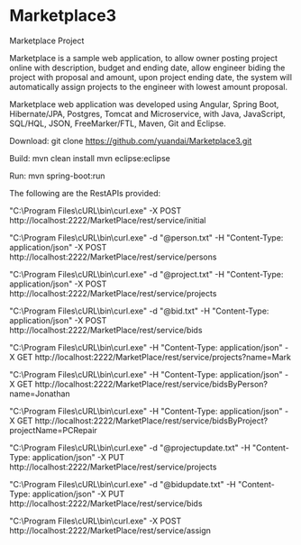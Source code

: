 # Marketplace3
Marketplace Project

Marketplace is a sample web application, to allow owner posting project online with description, budget and ending date, allow engineer biding the project with proposal and amount, upon project ending date, the system will automatically assign projects to the engineer with lowest amount proposal.


Marketplace web application was developed using Angular, Spring Boot, Hibernate/JPA, Postgres, Tomcat and Microservice, with Java, JavaScript, SQL/HQL, JSON, FreeMarker/FTL, Maven, Git and Eclipse.


Download:
git clone https://github.com/yuandai/Marketplace3.git

Build:
mvn clean install
mvn eclipse:eclipse

Run:
mvn spring-boot:run


The following are the RestAPIs provided:


"C:\Program Files\cURL\bin\curl.exe" -X POST http://localhost:2222/MarketPlace/rest/service/initial

"C:\Program Files\cURL\bin\curl.exe" -d "@person.txt" -H "Content-Type: application/json" -X POST http://localhost:2222/MarketPlace/rest/service/persons 

"C:\Program Files\cURL\bin\curl.exe" -d "@project.txt" -H "Content-Type: application/json" -X POST http://localhost:2222/MarketPlace/rest/service/projects

"C:\Program Files\cURL\bin\curl.exe" -d "@bid.txt" -H "Content-Type: application/json" -X POST http://localhost:2222/MarketPlace/rest/service/bids

"C:\Program Files\cURL\bin\curl.exe" -H "Content-Type: application/json" -X GET http://localhost:2222/MarketPlace/rest/service/projects?name=Mark

"C:\Program Files\cURL\bin\curl.exe" -H "Content-Type: application/json" -X GET http://localhost:2222/MarketPlace/rest/service/bidsByPerson?name=Jonathan

"C:\Program Files\cURL\bin\curl.exe" -H "Content-Type: application/json" -X GET http://localhost:2222/MarketPlace/rest/service/bidsByProject?projectName=PCRepair

"C:\Program Files\cURL\bin\curl.exe" -d "@projectupdate.txt" -H "Content-Type: application/json" -X PUT http://localhost:2222/MarketPlace/rest/service/projects

"C:\Program Files\cURL\bin\curl.exe" -d "@bidupdate.txt" -H "Content-Type: application/json" -X PUT http://localhost:2222/MarketPlace/rest/service/bids

"C:\Program Files\cURL\bin\curl.exe" -X POST http://localhost:2222/MarketPlace/rest/service/assign

